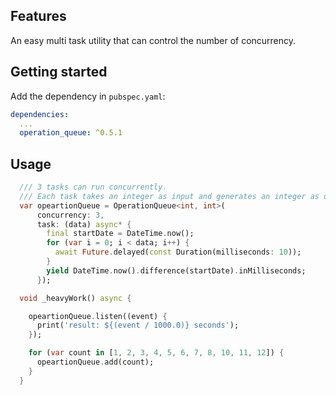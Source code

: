 <!--
This README describes the package. If you publish this package to pub.dev,
this README's contents appear on the landing page for your package.

For information about how to write a good package README, see the guide for
[writing package pages](https://dart.dev/guides/libraries/writing-package-pages).

For general information about developing packages, see the Dart guide for
[creating packages](https://dart.dev/guides/libraries/create-library-packages)
and the Flutter guide for
[developing packages and plugins](https://flutter.dev/developing-packages).
-->


## Features

An easy multi task utility that can control the number of concurrency.

## Getting started

Add the dependency in `pubspec.yaml`:

```yaml
dependencies:
  ...
  operation_queue: ^0.5.1
```


## Usage


```dart
  /// 3 tasks can run concurrently.
  /// Each task takes an integer as input and generates an integer as output.
  var opeartionQueue = OperationQueue<int, int>(
      concurrency: 3,
      task: (data) async* {
        final startDate = DateTime.now();
        for (var i = 0; i < data; i++) {
          await Future.delayed(const Duration(milliseconds: 10));
        }
        yield DateTime.now().difference(startDate).inMilliseconds;
      });

  void _heavyWork() async {

    opeartionQueue.listen((event) {
      print('result: ${(event / 1000.0)} seconds');
    });

    for (var count in [1, 2, 3, 4, 5, 6, 7, 8, 10, 11, 12]) {
      opeartionQueue.add(count);
    }
  }
```

